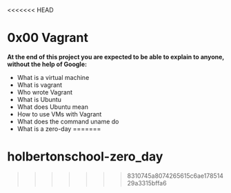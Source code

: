 <<<<<<< HEAD
# 0x00 Vagrant

**At the end of this project you are expected to be able to explain to anyone, without the help of Google:**

- What is a virtual machine
- What is vagrant
- Who wrote Vagrant
- What is Ubuntu
- What does Ubuntu mean
- How to use VMs with Vagrant
- What does the command uname do
- What is a zero-day
=======
# holbertonschool-zero_day
>>>>>>> 8310745a8074265615c6ae17851429a3315bffa6
